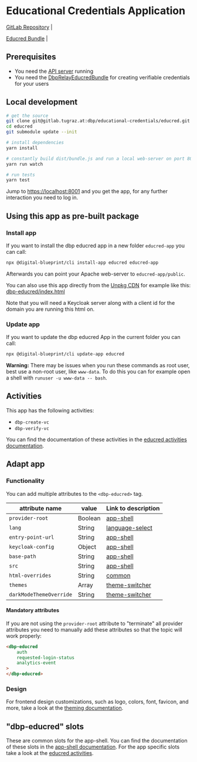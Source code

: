 # Educational Credentials Application

[GitLab Repository](https://gitlab.tugraz.at/dbp/educred/educred) |
<!-- [npmjs package](https://www.npmjs.com/package/@dbp-topics/educred) |
[Unpkg CDN](https://unpkg.com/browse/@dbp-topics/educred/) -->
[Educred Bundle](https://gitlab.tugraz.at/dbp/educational-credentials/relay-educationalcredentials-bundle) |

## Prerequisites

- You need the [API server](https://gitlab.tugraz.at/dbp/relay/dbp-relay-server-template) running
- You need the [DbpRelayEducredBundle](https://gitlab.tugraz.at/dbp/educational-credentials/relay-educationalcredentials-bundle) for creating verifiable credentials for your users

## Local development

```bash
# get the source
git clone git@gitlab.tugraz.at:dbp/educational-credentials/educred.git
cd educred
git submodule update --init

# install dependencies
yarn install

# constantly build dist/bundle.js and run a local web-server on port 8001 
yarn run watch

# run tests
yarn test
```

Jump to <https://localhost:8001> and you get the app, for any further interaction you need to log in.

## Using this app as pre-built package

### Install app

If you want to install the dbp educred app in a new folder `educred-app` you can call:

```bash
npx @digital-blueprint/cli install-app educred educred-app
```

Afterwards you can point your Apache web-server to `educred-app/public`.

You can also use this app directly from the [Unpkg CDN](https://unpkg.com/browse/@dbp-topics/educred/)
for example like this: [dbp-educred/index.html](https://gitlab.tugraz.at/dbp/educred/educred/-/tree/main/examples/dbp-educred/index.html)

Note that you will need a Keycloak server along with a client id for the domain you are running this html on.

### Update app

If you want to update the dbp educred App in the current folder you can call:

```bash
npx @digital-blueprint/cli update-app educred
```

**Warning:** There may be issues when you run these commands as root user, best use a non-root user, like `www-data`.
To do this you can for example open a shell with `runuser -u www-data -- bash`.

## Activities
This app has the following activities:
- `dbp-create-vc`
- `dbp-verify-vc`

You can find the documentation of these activities in the [educred activities documentation](https://gitlab.tugraz.at/dbp/educational-credentials/educred/-/tree/main/src).

## Adapt app

### Functionality
You can add multiple attributes to the `<dbp-educred>` tag.

| attribute name | value | Link to description |
|----------------|-------| ------------|
| `provider-root` | Boolean | [app-shell](https://gitlab.tugraz.at/dbp/web-components/toolkit/-/tree/master/packages/app-shell#attributes) |
| `lang`         | String | [language-select](https://gitlab.tugraz.at/dbp/web-components/toolkit/-/tree/master/packages/language-select#attributes) | 
| `entry-point-url` | String | [app-shell](https://gitlab.tugraz.at/dbp/web-components/toolkit/-/tree/master/packages/app-shell#attributes) |
| `keycloak-config` | Object | [app-shell](https://gitlab.tugraz.at/dbp/web-components/toolkit/-/tree/master/packages/app-shell#attributes) |
| `base-path` | String | [app-shell](https://gitlab.tugraz.at/dbp/web-components/toolkit/-/tree/master/packages/app-shell#attributes) |
| `src` | String | [app-shell](https://gitlab.tugraz.at/dbp/web-components/toolkit/-/tree/master/packages/app-shell#attributes) |
| `html-overrides` | String | [common](https://gitlab.tugraz.at/dbp/web-components/toolkit/-/tree/master/packages/common#overriding-slots-in-nested-web-components) |
| `themes` | Array | [theme-switcher](https://gitlab.tugraz.at/dbp/web-components/toolkit/-/tree/master/packages/theme-switcher#themes-attribute) |
| `darkModeThemeOverride` | String | [theme-switcher](https://gitlab.tugraz.at/dbp/web-components/toolkit/-/tree/master/packages/theme-switcher#themes-attribute) |


#### Mandatory attributes

If you are not using the `provider-root` attribute to "terminate" all provider attributes
you need to manually add these attributes so that the topic will work properly:

```html
<dbp-educred
    auth
    requested-login-status
    analytics-event
>
</dbp-educred>
```

### Design

For frontend design customizations, such as logo, colors, font, favicon, and more, take a look at the [theming documentation](https://dbp-demo.tugraz.at/dev-guide/frontend/theming/).


## "dbp-educred" slots

These are common slots for the app-shell. You can find the documentation of these slots in the [app-shell documentation](https://gitlab.tugraz.at/dbp/web-components/toolkit/-/tree/master/packages/app-shell).
For the app specific slots take a look at the [educred activities](https://gitlab.tugraz.at/dbp/educational-credentials/educred/-/tree/main/src).

